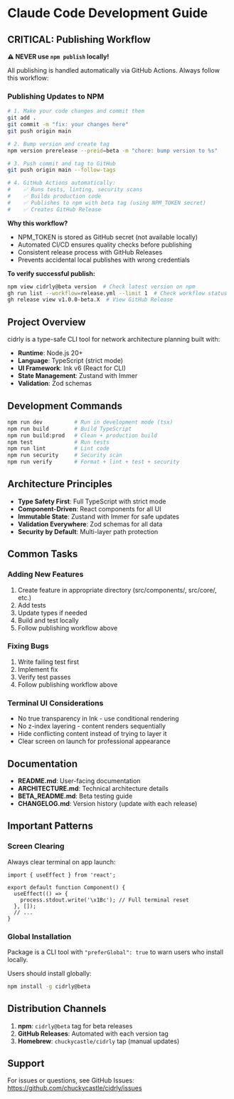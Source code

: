 # Claude Code Development Guide

## CRITICAL: Publishing Workflow

**⚠️ NEVER use `npm publish` locally!**

All publishing is handled automatically via GitHub Actions. Always follow this workflow:

### Publishing Updates to NPM

```bash
# 1. Make your code changes and commit them
git add .
git commit -m "fix: your changes here"
git push origin main

# 2. Bump version and create tag
npm version prerelease --preid=beta -m "chore: bump version to %s"

# 3. Push commit and tag to GitHub
git push origin main --follow-tags

# 4. GitHub Actions automatically:
#    ✅ Runs tests, linting, security scans
#    ✅ Builds production code
#    ✅ Publishes to npm with beta tag (using NPM_TOKEN secret)
#    ✅ Creates GitHub Release
```

**Why this workflow?**
- NPM_TOKEN is stored as GitHub secret (not available locally)
- Automated CI/CD ensures quality checks before publishing
- Consistent release process with GitHub Releases
- Prevents accidental local publishes with wrong credentials

**To verify successful publish:**
```bash
npm view cidrly@beta version  # Check latest version on npm
gh run list --workflow=release.yml --limit 1  # Check workflow status
gh release view v1.0.0-beta.X  # View GitHub Release
```

## Project Overview

cidrly is a type-safe CLI tool for network architecture planning built with:
- **Runtime**: Node.js 20+
- **Language**: TypeScript (strict mode)
- **UI Framework**: Ink v6 (React for CLI)
- **State Management**: Zustand with Immer
- **Validation**: Zod schemas

## Development Commands

```bash
npm run dev          # Run in development mode (tsx)
npm run build        # Build TypeScript
npm run build:prod   # Clean + production build
npm test             # Run tests
npm run lint         # Lint code
npm run security     # Security scan
npm run verify       # Format + lint + test + security
```

## Architecture Principles

- **Type Safety First**: Full TypeScript with strict mode
- **Component-Driven**: React components for all UI
- **Immutable State**: Zustand with Immer for safe updates
- **Validation Everywhere**: Zod schemas for all data
- **Security by Default**: Multi-layer path protection

## Common Tasks

### Adding New Features
1. Create feature in appropriate directory (src/components/, src/core/, etc.)
2. Add tests
3. Update types if needed
4. Build and test locally
5. Follow publishing workflow above

### Fixing Bugs
1. Write failing test first
2. Implement fix
3. Verify test passes
4. Follow publishing workflow above

### Terminal UI Considerations
- No true transparency in Ink - use conditional rendering
- No z-index layering - content renders sequentially
- Hide conflicting content instead of trying to layer it
- Clear screen on launch for professional appearance

## Documentation

- **README.md**: User-facing documentation
- **ARCHITECTURE.md**: Technical architecture details
- **BETA_README.md**: Beta testing guide
- **CHANGELOG.md**: Version history (update with each release)

## Important Patterns

### Screen Clearing
Always clear terminal on app launch:
```tsx
import { useEffect } from 'react';

export default function Component() {
  useEffect(() => {
    process.stdout.write('\x1Bc'); // Full terminal reset
  }, []);
  // ...
}
```

### Global Installation
Package is a CLI tool with `"preferGlobal": true` to warn users who install locally.

Users should install globally:
```bash
npm install -g cidrly@beta
```

## Distribution Channels

1. **npm**: `cidrly@beta` tag for beta releases
2. **GitHub Releases**: Automated with each version tag
3. **Homebrew**: `chuckycastle/cidrly` tap (manual updates)

## Support

For issues or questions, see GitHub Issues: https://github.com/chuckycastle/cidrly/issues
